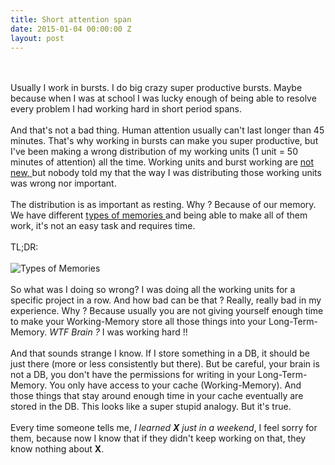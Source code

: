 ```yaml
---
title: Short attention span
date: 2015-01-04 00:00:00 Z
layout: post
---
```


<br><br>
Usually I work in bursts. I do big crazy super productive bursts. Maybe because
when I was at school I was lucky enough of being able to resolve every problem
I had working hard in short period spans. 
<br><br>
And that's not a bad thing. Human attention usually can't last longer than 45
minutes. That's why working in bursts can make you super productive, but I've
been making a wrong distribution of my working units (1 unit = 50 minutes of
attention) all the time. Working units and burst working are [not new, ][1]but
nobody told my that the way I was distributing those working units was wrong
nor important.
<br><br>
The distribution is as important as resting. Why ? Because of our memory. We
have different [types of memories ][2] and being able to make all of them work,
it's not an easy task and requires time. 
<br><br>
TL;DR:
<br><br>
![ Types of Memories ](http://www.mountknowledge.ca/images/chart3.gif)
<br><br>
So what was I doing so wrong? I was doing all the working units for a specific
project in a row. And how bad can be that ? Really, really bad in my
experience. Why ? Because usually you are not giving yourself enough time to
make your Working-Memory store all those things into your Long-Term-Memory.
*WTF Brain ?* I was working hard !!
<br><br>
And that sounds strange I know. If I store something in a DB, it should be just
there (more or less consistently but there). But be careful, your brain is not
a DB, you don't have the permissions for writing in your Long-Term-Memory. You
only have access to your cache (Working-Memory). And those things that stay
around enough time in your cache eventually are stored in the DB. This looks
like a super stupid analogy. But it's true.
<br><br>
Every time someone tells me, *I learned __X__ just in a weekend*, I feel sorry
for them, because now I know that if they didn't keep working on that, they
know nothing about __X__.


[1]: http://en.wikipedia.org/wiki/Pomodoro_Technique
[2]: http://www.ncbi.nlm.nih.gov/pmc/articles/PMC2657600/
